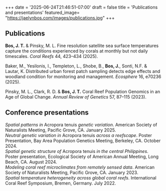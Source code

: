+++
date = '2025-06-24T21:46:51-07:00'
draft = false
title = 'Publications and presentations'
featured_image=  "https://jaelynbos.com/images/publications.jpg"
+++

## Publications

**Bos, J. T.** & Pinsky, M. L. Fine resolution satellite sea surface temperatures capture the conditions experienced by corals at monthly but not daily timescales. *Coral Reefs* 44, 423–434 (2025).

Baker, M., Yesilonis, I., Templeton, L., Shobe, B., **Bos, J.**, Sonti, N.F. & Lautar, K.  Distributed urban forest patch sampling detects edge effects and woodland condition for monitoring and management. *Ecosphere* 16, e70236 (2025).

Pinsky, M. L., Clark, R. D. & **Bos, J. T.** Coral Reef Population Genomics in an Age of Global Change. *Annual Review of Genetics* 57, 87–115 (2023).

## Conference presentations

*Spatial patterns in* Acropora tenuis *genetic variation*. American Society of Naturalists Meeting, Pacific Grove, CA. January 2025.\
*Neutral genetic variation in* Acropora tenuis *across a reefscape*. Poster Presentation, Bay Area Population Genetics Meeting, Berkeley, CA. October 2024.\
*Spatial genetic structure of* Acropora tenuis *in the central Philippines*. Poster presentation, Ecological Society of American Annual Meeting, Long Beach, CA. August 2024.\
*Modeling coral reef microclimates from remotely sensed data*. American Society of Naturalists Meeting, Pacific Grove, CA. January 2023.\
*Spatial temperature heterogeneity across global coral reefs*. International Coral Reef Symposium, Bremen, Germany. July 2022. 